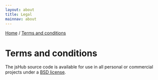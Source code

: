 ```yaml
---
layout: about
title: Legal
mainnav: about
---
```


<p class="path noprint">
  <a class="pathentry" href="/">Home</a> 
  <span class="pathentry sep">/</span>
  <a class="pathentry" href="/legal/">Terms and conditions</a> 
  <br style="clear: both" />
</p>


# Terms and conditions #

The jsHub source code is available for use in all personal or commercial projects under a [BSD license](https://github.com/jshub/jshub-core/blob/master/LICENSE.txt). 